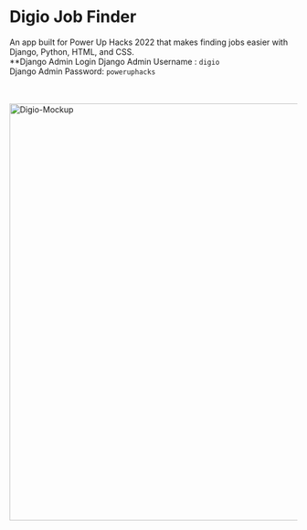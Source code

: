 # Digio Job Finder
An app built for Power Up Hacks 2022 that makes finding jobs easier with Django, Python, HTML, and CSS.
<br>
**Django Admin Login
Django Admin Username : ```digio```
<br>
Django Admin Password: ```poweruphacks```

<br>
<br>
<img alt="Digio-Mockup" width="730" src="https://i.ibb.co/cY521V9/digio-mockup.jpg">
